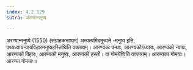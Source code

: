 ```yaml
---
index: 4.2.129
sutra: अरण्यान्मनुष्ये

---
```

अरण्यान्मनुष्ये (1550) (संग्राहकभाष्यम्) अत्यल्पमिदमुच्यते -मनुष्य इति, पथ्यध्यायन्यायविहारमनुष्यहस्तिष्विति वक्तव्यम्। आरण्यकः पन्थाः, आरण्यकोऽध्यायः, आरण्यको न्यायः, आरण्यको विहारः, आरण्यको मनुष्यः, आरण्यको हस्ती। वा गोमयेष्विति वक्तव्यम्। आरण्यका गोमयाः। आरण्या गोमयाः॥